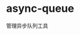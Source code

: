 # async-queue

管理异步队列工具

<!--
## Git

### 推送新的仓库

```sh
git init
git add .
git commit -m "first commit"
git remote add origin <@gitPath>
git push --set-upstream origin master
```

### 推送已有仓库

```sh
git remote add origin  <@gitPath>
git push --set-upstream origin master
```

## 发布一个 npm 包

发布一个包你可能需要考虑添加以下字段

- `keywords` 关键词
- `homepage` 主页地址
- `bugs` issues 页面地址
- `repository` 源码地址
- `files` 发布的白名单，其他会被过滤
- `main` 入口文件
- `module` 引用的 em 模块地址
- `types` typescript 的 d.ts 地址

[字段参考地址](https://juejin.cn/post/6868073747174621197)

 <@gitPath>为git仓库地址，必填

### 发布

- 将 npm 地址设置为官方地址，可以通过 nrm 工具切换
- `npm login`
- `npm publish` or `npm publish --access public` -->
